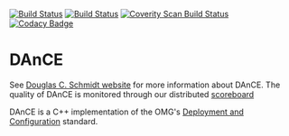 [![Build Status](https://travis-ci.org/DOCGroup/DAnCE.svg?branch=master)](https://travis-ci.org/DOCGroup/DAnCE)
[![Build Status](https://ci.appveyor.com/api/projects/status/2v1dv1gy3xrd404u/branch/master?svg=true)](https://ci.appveyor.com/project/jwillemsen/dance)
[![Coverity Scan Build Status](https://scan.coverity.com/projects/1/badge.svg)](https://scan.coverity.com/projects/1)
[![Codacy Badge](https://api.codacy.com/project/badge/Grade/bd812dc9701f46288cc10fdd6bbeb6d9)](https://www.codacy.com/app/DOCGroup/DAnCE?utm_source=github.com&amp;utm_medium=referral&amp;utm_content=DOCGroup/DAnCE&amp;utm_campaign=Badge_Grade)

# DAnCE #

See [Douglas C. Schmidt website](http://www.dre.vanderbilt.edu/~schmidt)  for more information about DAnCE. The quality of DAnCE is monitored through our distributed [scoreboard](http://www.dre.vanderbilt.edu/scoreboard/)

DAnCE is a C++ implementation of the OMG's [Deployment and Configuration](http://www.omg.org/spec/DEPL/) standard.
